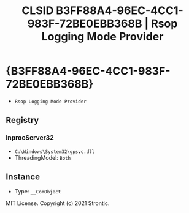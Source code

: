 ﻿---
title: "CLSID B3FF88A4-96EC-4CC1-983F-72BE0EBB368B | Rsop Logging Mode Provider"
excerpt: What is COM-Object CLSID B3FF88A4-96EC-4CC1-983F-72BE0EBB368B?
---

# {B3FF88A4-96EC-4CC1-983F-72BE0EBB368B}

* `Rsop Logging Mode Provider`

## Registry


### InprocServer32

* `C:\Windows\System32\gpsvc.dll`
* ThreadingModel: `Both`

## Instance

* Type: `__ComObject`

MIT License. Copyright (c) 2021 Strontic.


